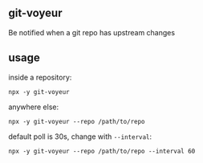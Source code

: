 git-voyeur
---

Be notified when a git repo has upstream changes

usage
---

inside a repository:
```
npx -y git-voyeur
```

anywhere else:
```
npx -y git-voyeur --repo /path/to/repo
```

default poll is 30s, change with `--interval`:
```
npx -y git-voyeur --repo /path/to/repo --interval 60
```


